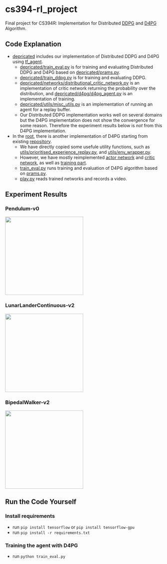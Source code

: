 # cs394-rl_project
Final project for CS394R: Implementation for Distributed [DDPG](https://arxiv.org/pdf/1509.02971.pdf) and [D4PG](https://arxiv.org/pdf/1804.08617.pdf) Algorithm.

## Code Explanation
- [depricated](https://github.com/junhyeokahn/cs394-rl_project/tree/master/depricated) includes our implementation of Distributed DDPG and D4PG using [tf_agent](https://github.com/tensorflow/agents).
    - [depricated/train_eval.py](https://github.com/junhyeokahn/cs394-rl_project/tree/master/depricated/train_eval.py) is for training and evaluating Distributed DDPG and D4PG based on [depricated/prams.py](https://github.com/junhyeokahn/cs394-rl_project/tree/master/depricated/params.py).
    - [depricated/train_ddpg.py](https://github.com/junhyeokahn/cs394-rl_project/tree/master/depricated/train_ddpg.py) is for training and evaluating DDPG.
    - [depricated/networks/distributional_critic_network.py](https://github.com/junhyeokahn/cs394-rl_project/tree/master/depricated/networks/distributional_critic_network.py) is an implementation of critic network returning the probability over the distribution, and [depricated/d4pg/d4pg_agent.py](https://github.com/junhyeokahn/cs394-rl_project/tree/master/depricated/d4pg/d4pg_agent.py) is an implementation of training.
    - [depricated/utils/misc_utils.py](https://github.com/junhyeokahn/cs394-rl_project/tree/master/depricated/utils/misc_utils.py) is an implementation of running an agent for a replay buffer.
    - Our Distributed DDPG implementation works well on several domains but the D4PG implementation does not show the convergence for some reason. Therefore the experiment results below is *not* from this D4PG implementation.
- In the [root](https://github.com/junhyeokahn/cs394-rl_project/tree/master/), there is another implementation of D4PG starting from existing [repository](https://github.com/msinto93/D4PG).
    - We have directly copied some usefule utility functions, such as [utils/prioritised_experience_replay.py](https://github.com/junhyeokahn/cs394-rl_project/blob/master/utils/prioritised_experience_replay.py), and [utils/env_wrapper.py](https://github.com/junhyeokahn/cs394-rl_project/blob/master/utils/env_wrapper.py).
    - However, we have mostly reimplemented [actor network](https://github.com/junhyeokahn/cs394-rl_project/blob/107291abc621649591c5db24f3146c013a96b54b/utils/network.py#L86) and [critic network](https://github.com/junhyeokahn/cs394-rl_project/blob/107291abc621649591c5db24f3146c013a96b54b/utils/network.py#L16), as well as [training part](https://github.com/junhyeokahn/cs394-rl_project/blob/107291abc621649591c5db24f3146c013a96b54b/learner.py#L75).
    - [train_eval.py](https://github.com/junhyeokahn/cs394-rl_project/blob/master/train_eval.py) runs training and evaluation of D4PG algorithm based on [prams.py](https://github.com/junhyeokahn/cs394-rl_project/tree/master/params.py).
    - [play.py](https://github.com/junhyeokahn/cs394-rl_project/blob/master/train_eval.py) reads trained networks and records a video.

## Experiment Results

### Pendulum-v0
<img src="https://github.com/junhyeokahn/cs394-rl_project/blob/master/figures/Pendulum-v0.gif" width="250" height="250">

### LunarLanderContinuous-v2
<img src="https://github.com/junhyeokahn/cs394-rl_project/blob/master/figures/LunarLanderContinuous-v2.gif" width="250" height="250">

### BipedalWalker-v2
<img src="https://github.com/junhyeokahn/cs394-rl_project/blob/master/figures/BipedalWalker-v2.gif" width="250" height="250">

## Run the Code Yourself

### Install requirements
- run ```pip install tensorflow``` or ```pip install tensorflow-gpu```
- run ```pip install -r requirements.txt```

### Training the agent with D4PG
- run ```python train_eval.py```
